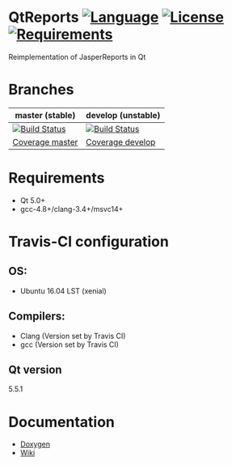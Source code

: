 # QtReports [![Language](https://img.shields.io/badge/language-C++11-blue.svg)](https://github.com/PO-31/QtReports/search?l=cpp) [![License](https://img.shields.io/badge/license-MIT-blue.svg)](https://github.com/PO-31/QtReports/blob/master/LICENSE.txt) [![Requirements](https://img.shields.io/badge/requirements-Qt5-red.svg)](https://github.com/PO-31/QtReports/blob/master/CMakeLists.txt)
Reimplementation of JasperReports in Qt

Branches
========

master (stable) | develop (unstable)
--------------- | ------------------
[![Build Status](https://api.travis-ci.org/PO-31/QtReports.svg?branch=master)](https://travis-ci.org/PO-31/QtReports)| [![Build Status](https://api.travis-ci.org/PO-31/QtReports.svg?branch=develop)](https://travis-ci.org/PO-31/QtReports)
 | [Coverage master](http://po-31.github.io/QtReports/master/) | [Coverage develop](http://po-31.github.io/QtReports/master/)

# Requirements
+ Qt 5.0+
+ gcc-4.8+/clang-3.4+/msvc14+

# Travis-CI configuration
## OS:
 + Ubuntu 16.04 LST (xenial)
## Compilers:
 - Clang (Version set by Travis CI)
 - gcc (Version set by Travis CI)
## Qt version
5.5.1

# Documentation
* [Doxygen](http://po-31.github.io/)
* [Wiki](https://github.com/PO-31/QtReports/wiki)
